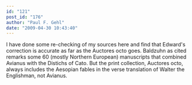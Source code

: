 ```yaml
---
id: "121"
post_id: "176"
author: "Paul F. Gehl"
date: "2009-04-30 10:43:40"
---
```

I have done some re-checking of my sources here and find that Edward's correction is accurate as far as the Auctores octo goes. Baldzuhn as cited remarks some 60 (mostly Northern European) manuscripts that combined Avianus with the Distichs of Cato. But the print collection, Auctores octo, always includes the Aesopian fables in the verse translation of Walter the Englishman, not Avianus.
